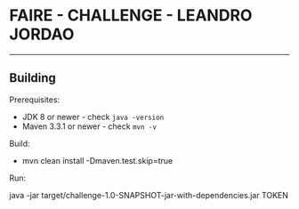 FAIRE - CHALLENGE - LEANDRO JORDAO
========================


---
Building
-------------------

Prerequisites:

* JDK 8 or newer - check `java -version`
* Maven 3.3.1 or newer - check `mvn -v`

Build:

* mvn clean install -Dmaven.test.skip=true

Run:

java -jar target/challenge-1.0-SNAPSHOT-jar-with-dependencies.jar TOKEN





